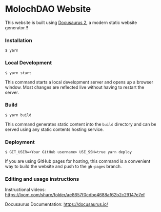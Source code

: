 # MolochDAO Website

This website is built using [Docusaurus 2](https://docusaurus.io/), a modern static website generator.!!

### Installation

```
$ yarn
```

### Local Development

```
$ yarn start
```

This command starts a local development server and opens up a browser window. Most changes are reflected live without having to restart the server.

### Build

```
$ yarn build
```

This command generates static content into the `build` directory and can be served using any static contents hosting service.

### Deployment

```
$ GIT_USER=<Your GitHub username> USE_SSH=true yarn deploy
```

If you are using GitHub pages for hosting, this command is a convenient way to build the website and push to the `gh-pages` branch.

### Editing and usage instructions
Instructional videos:
https://loom.com/share/folder/ae8657f0cdbe4688af62b2c29147e7ef

Docusaurus Documentation:
https://docusaurus.io/
